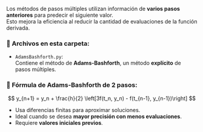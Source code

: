 Los métodos de pasos múltiples utilizan información de **varios pasos anteriores** para predecir el siguiente valor.  
Esto mejora la eficiencia al reducir la cantidad de evaluaciones de la función derivada.

### 📂 Archivos en esta carpeta:

- `AdamsBashforth.py`:  
  Contiene el método de **Adams-Bashforth**, un método **explícito** de pasos múltiples.

### 📐 Fórmula de Adams-Bashforth de 2 pasos:

$$
y_{n+1} = y_n + \frac{h}{2} \left[3f(t_n, y_n) - f(t_{n-1}, y_{n-1})\right]
$$

- Usa diferencias finitas para aproximar soluciones.  
- Ideal cuando se desea **mayor precisión con menos evaluaciones**.  
- Requiere **valores iniciales previos**.

